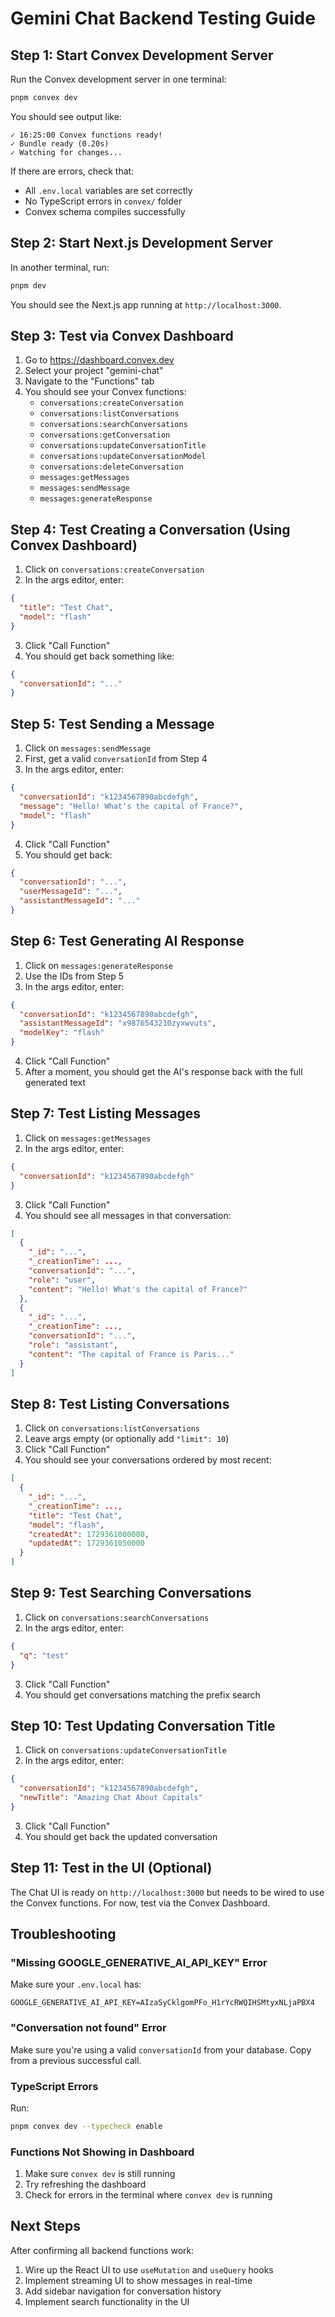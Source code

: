 # Gemini Chat Backend Testing Guide

## Step 1: Start Convex Development Server

Run the Convex development server in one terminal:

```bash
pnpm convex dev
```

You should see output like:
```
✓ 16:25:00 Convex functions ready! 
✓ Bundle ready (0.20s)
✓ Watching for changes...
```

If there are errors, check that:
- All `.env.local` variables are set correctly
- No TypeScript errors in `convex/` folder
- Convex schema compiles successfully

## Step 2: Start Next.js Development Server

In another terminal, run:

```bash
pnpm dev
```

You should see the Next.js app running at `http://localhost:3000`.

## Step 3: Test via Convex Dashboard

1. Go to https://dashboard.convex.dev
2. Select your project "gemini-chat"
3. Navigate to the "Functions" tab
4. You should see your Convex functions:
   - `conversations:createConversation`
   - `conversations:listConversations`
   - `conversations:searchConversations`
   - `conversations:getConversation`
   - `conversations:updateConversationTitle`
   - `conversations:updateConversationModel`
   - `conversations:deleteConversation`
   - `messages:getMessages`
   - `messages:sendMessage`
   - `messages:generateResponse`

## Step 4: Test Creating a Conversation (Using Convex Dashboard)

1. Click on `conversations:createConversation`
2. In the args editor, enter:
```json
{
  "title": "Test Chat",
  "model": "flash"
}
```
3. Click "Call Function"
4. You should get back something like:
```json
{
  "conversationId": "..."
}
```

## Step 5: Test Sending a Message

1. Click on `messages:sendMessage`
2. First, get a valid `conversationId` from Step 4
3. In the args editor, enter:
```json
{
  "conversationId": "k1234567890abcdefgh",
  "message": "Hello! What's the capital of France?",
  "model": "flash"
}
```
4. Click "Call Function"
5. You should get back:
```json
{
  "conversationId": "...",
  "userMessageId": "...",
  "assistantMessageId": "..."
}
```

## Step 6: Test Generating AI Response

1. Click on `messages:generateResponse`
2. Use the IDs from Step 5
3. In the args editor, enter:
```json
{
  "conversationId": "k1234567890abcdefgh",
  "assistantMessageId": "x9876543210zyxwvuts",
  "modelKey": "flash"
}
```
4. Click "Call Function"
5. After a moment, you should get the AI's response back with the full generated text

## Step 7: Test Listing Messages

1. Click on `messages:getMessages`
2. In the args editor, enter:
```json
{
  "conversationId": "k1234567890abcdefgh"
}
```
3. Click "Call Function"
4. You should see all messages in that conversation:
```json
[
  {
    "_id": "...",
    "_creationTime": ...,
    "conversationId": "...",
    "role": "user",
    "content": "Hello! What's the capital of France?"
  },
  {
    "_id": "...",
    "_creationTime": ...,
    "conversationId": "...",
    "role": "assistant",
    "content": "The capital of France is Paris..."
  }
]
```

## Step 8: Test Listing Conversations

1. Click on `conversations:listConversations`
2. Leave args empty (or optionally add `"limit": 10`)
3. Click "Call Function"
4. You should see your conversations ordered by most recent:
```json
[
  {
    "_id": "...",
    "_creationTime": ...,
    "title": "Test Chat",
    "model": "flash",
    "createdAt": 1729361000000,
    "updatedAt": 1729361050000
  }
]
```

## Step 9: Test Searching Conversations

1. Click on `conversations:searchConversations`
2. In the args editor, enter:
```json
{
  "q": "test"
}
```
3. Click "Call Function"
4. You should get conversations matching the prefix search

## Step 10: Test Updating Conversation Title

1. Click on `conversations:updateConversationTitle`
2. In the args editor, enter:
```json
{
  "conversationId": "k1234567890abcdefgh",
  "newTitle": "Amazing Chat About Capitals"
}
```
3. Click "Call Function"
4. You should get back the updated conversation

## Step 11: Test in the UI (Optional)

The Chat UI is ready on `http://localhost:3000` but needs to be wired to use the Convex functions. For now, test via the Convex Dashboard.

## Troubleshooting

### "Missing GOOGLE_GENERATIVE_AI_API_KEY" Error

Make sure your `.env.local` has:
```
GOOGLE_GENERATIVE_AI_API_KEY=AIzaSyCklgomPFo_H1rYcRWQIHSMtyxNLjaPBX4
```

### "Conversation not found" Error

Make sure you're using a valid `conversationId` from your database. Copy from a previous successful call.

### TypeScript Errors

Run:
```bash
pnpm convex dev --typecheck enable
```

### Functions Not Showing in Dashboard

1. Make sure `convex dev` is still running
2. Try refreshing the dashboard
3. Check for errors in the terminal where `convex dev` is running

## Next Steps

After confirming all backend functions work:
1. Wire up the React UI to use `useMutation` and `useQuery` hooks
2. Implement streaming UI to show messages in real-time
3. Add sidebar navigation for conversation history
4. Implement search functionality in the UI
